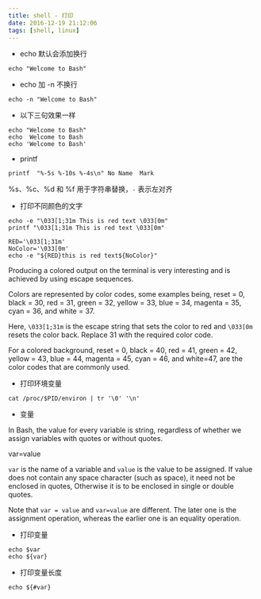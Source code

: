 ```yaml
---
title: shell - 打印
date: 2016-12-19 21:12:06
tags: [shell, linux]
---
```



* echo 默认会添加换行

`echo "Welcome to Bash"`

<!--more-->

* echo 加 -n 不换行

`echo -n "Welcome to Bash"`

* 以下三句效果一样

```
echo "Welcome to Bash"
echo  Welcome to Bash
echo 'Welcome to Bash'
```

* printf

`printf  "%-5s %-10s %-4s\n" No Name  Mark`

%s、%c、%d 和 %f 用于字符串替换，`-` 表示左对齐

* 打印不同颜色的文字

```
echo -e "\033[1;31m This is red text \033[0m"
printf "\033[1;31m This is red text \033[0m"

RED='\033[1;31m'
NoColor='\033[0m'
echo -e "${RED}this is red text${NoColor}"
```
Producing a colored output on the terminal is very interesting and is achieved by using escape sequences.

Colors are represented by color codes, some examples being, reset = 0, black = 30, red = 31, green = 32, yellow = 33, blue = 34, magenta = 35, cyan = 36, and white = 37.

Here, `\033[1;31m` is the escape string that sets the color to red and `\033[0m` resets the color back. Replace 31 with the required color code.

For a colored background, reset = 0, black = 40, red = 41, green = 42, yellow = 43, blue = 44, magenta = 45, cyan = 46, and white=47, are the color codes that are commonly used.

* 打印环境变量

`cat /proc/$PID/environ | tr '\0' '\n'`

* 变量

In Bash, the value for every variable is string, regardless of whether we assign variables with quotes or without quotes.

var=value

`var` is the name of a variable and `value` is the value to be assigned. If value does not contain any space character (such as space), it need not be enclosed in quotes, Otherwise it is to be enclosed in single or double quotes.

Note that `var = value` and `var=value` are different. The later one is the assignment operation, whereas the earlier one is an equality operation.

* 打印变量

```
echo $var
echo ${var}
```

* 打印变量长度

`echo ${#var}`
